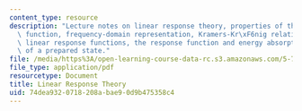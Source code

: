 ```yaml
---
content_type: resource
description: "Lecture notes on linear response theory, properties of the response\
  \ function, frequency-domain representation, Kramers-Kr\xF6nig relations, quantum\
  \ linear response functions, the response function and energy absorption, and relaxation\
  \ of a prepared state."
file: /media/https%3A/open-learning-course-data-rc.s3.amazonaws.com/5-74-introductory-quantum-mechanics-ii-spring-2009/74dea9320718208abae90d9b475358c4_MIT5_74s09_lec07.pdf
file_type: application/pdf
resourcetype: Document
title: Linear Response Theory
uid: 74dea932-0718-208a-bae9-0d9b475358c4
---
```

